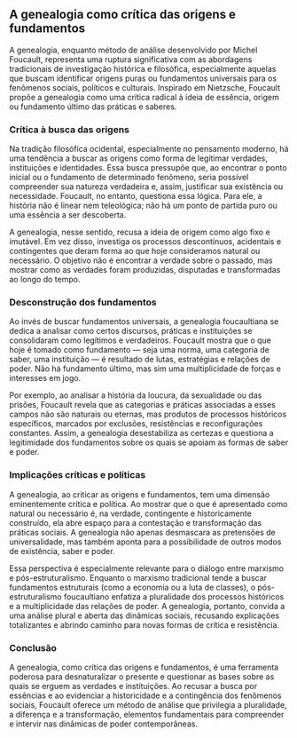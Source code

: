 
## A genealogia como crítica das origens e fundamentos

A genealogia, enquanto método de análise desenvolvido por Michel Foucault, representa uma ruptura significativa com as abordagens tradicionais de investigação histórica e filosófica, especialmente aquelas que buscam identificar origens puras ou fundamentos universais para os fenômenos sociais, políticos e culturais. Inspirado em Nietzsche, Foucault propõe a genealogia como uma crítica radical à ideia de essência, origem ou fundamento último das práticas e saberes.

### Crítica à busca das origens

Na tradição filosófica ocidental, especialmente no pensamento moderno, há uma tendência a buscar as origens como forma de legitimar verdades, instituições e identidades. Essa busca pressupõe que, ao encontrar o ponto inicial ou o fundamento de determinado fenômeno, seria possível compreender sua natureza verdadeira e, assim, justificar sua existência ou necessidade. Foucault, no entanto, questiona essa lógica. Para ele, a história não é linear nem teleológica; não há um ponto de partida puro ou uma essência a ser descoberta.

A genealogia, nesse sentido, recusa a ideia de origem como algo fixo e imutável. Em vez disso, investiga os processos descontínuos, acidentais e contingentes que deram forma ao que hoje consideramos natural ou necessário. O objetivo não é encontrar a verdade sobre o passado, mas mostrar como as verdades foram produzidas, disputadas e transformadas ao longo do tempo.

### Desconstrução dos fundamentos

Ao invés de buscar fundamentos universais, a genealogia foucaultiana se dedica a analisar como certos discursos, práticas e instituições se consolidaram como legítimos e verdadeiros. Foucault mostra que o que hoje é tomado como fundamento ― seja uma norma, uma categoria de saber, uma instituição ― é resultado de lutas, estratégias e relações de poder. Não há fundamento último, mas sim uma multiplicidade de forças e interesses em jogo.

Por exemplo, ao analisar a história da loucura, da sexualidade ou das prisões, Foucault revela que as categorias e práticas associadas a esses campos não são naturais ou eternas, mas produtos de processos históricos específicos, marcados por exclusões, resistências e reconfigurações constantes. Assim, a genealogia desestabiliza as certezas e questiona a legitimidade dos fundamentos sobre os quais se apoiam as formas de saber e poder.

### Implicações críticas e políticas

A genealogia, ao criticar as origens e fundamentos, tem uma dimensão eminentemente crítica e política. Ao mostrar que o que é apresentado como natural ou necessário é, na verdade, contingente e historicamente construído, ela abre espaço para a contestação e transformação das práticas sociais. A genealogia não apenas desmascara as pretensões de universalidade, mas também aponta para a possibilidade de outros modos de existência, saber e poder.

Essa perspectiva é especialmente relevante para o diálogo entre marxismo e pós-estruturalismo. Enquanto o marxismo tradicional tende a buscar fundamentos estruturais (como a economia ou a luta de classes), o pós-estruturalismo foucaultiano enfatiza a pluralidade dos processos históricos e a multiplicidade das relações de poder. A genealogia, portanto, convida a uma análise plural e aberta das dinâmicas sociais, recusando explicações totalizantes e abrindo caminho para novas formas de crítica e resistência.

### Conclusão

A genealogia, como crítica das origens e fundamentos, é uma ferramenta poderosa para desnaturalizar o presente e questionar as bases sobre as quais se erguem as verdades e instituições. Ao recusar a busca por essências e ao evidenciar a historicidade e a contingência dos fenômenos sociais, Foucault oferece um método de análise que privilegia a pluralidade, a diferença e a transformação, elementos fundamentais para compreender e intervir nas dinâmicas de poder contemporâneas.
```

